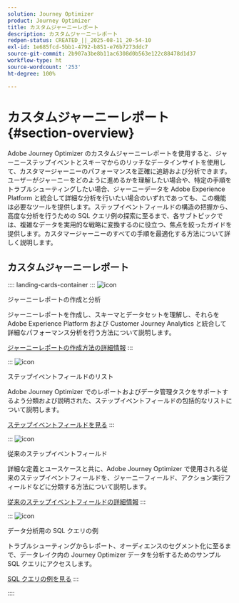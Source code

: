 ```yaml
---
solution: Journey Optimizer
product: Journey Optimizer
title: カスタムジャーニーレポート
description: カスタムジャーニーレポート
redpen-status: CREATED_||_2025-08-11_20-54-10
exl-id: 1e685fcd-5bb1-4792-b851-e76b7273ddc7
source-git-commit: 2b907a3be8b11ac6308d0b563e122c88478d1d37
workflow-type: ht
source-wordcount: '253'
ht-degree: 100%

---
```


# カスタムジャーニーレポート{#section-overview}

Adobe Journey Optimizer のカスタムジャーニーレポートを使用すると、ジャーニーステップイベントとスキーマからのリッチなデータインサイトを使用して、カスタマージャーニーのパフォーマンスを正確に追跡および分析できます。ユーザーがジャーニーをどのように進めるかを理解したい場合や、特定の手順をトラブルシューティングしたい場合、ジャーニーデータを Adobe Experience Platform と統合して詳細な分析を行いたい場合のいずれであっても、この機能は必要なツールを提供します。ステップイベントフィールドの構造の把握から、高度な分析を行うための SQL クエリ例の探索に至るまで、各サブトピックでは、複雑なデータを実用的な戦略に変換するのに役立つ、焦点を絞ったガイドを提供します。カスタマージャーニーのすべての手順を最適化する方法について詳しく説明します。

## カスタムジャーニーレポート

:::: landing-cards-container
:::
![icon](https://cdn.experienceleague.adobe.com/icons/chart-line.svg?lang=ja)

ジャーニーレポートの作成と分析

ジャーニーレポートを作成し、スキーマとデータセットを理解し、それらを Adobe Experience Platform および Customer Journey Analytics と統合して詳細なパフォーマンス分析を行う方法について説明します。

[ジャーニーレポートの作成方法の詳細情報](../using/reports/sharing-overview.md)
:::

:::
![icon](https://cdn.experienceleague.adobe.com/icons/list-check.svg?lang=ja)

ステップイベントフィールドのリスト

Adobe Journey Optimizer でのレポートおよびデータ管理タスクをサポートするよう分類および説明された、ステップイベントフィールドの包括的なリストについて説明します。

[ステップイベントフィールドを見る](../using/reports/sharing-field-list.md)
:::

:::
![icon](https://cdn.experienceleague.adobe.com/icons/book.svg?lang=ja)

従来のステップイベントフィールド

詳細な定義とユースケースと共に、Adobe Journey Optimizer で使用される従来のステップイベントフィールドを、ジャーニーフィールド、アクション実行フィールドなどに分類する方法について説明します。

[従来のステップイベントフィールドの詳細情報](legacy-step-event-fields-landing-page.md)
:::

:::
![icon](https://cdn.experienceleague.adobe.com/icons/code-branch.svg?lang=ja)

データ分析用の SQL クエリの例

トラブルシューティングからレポート、オーディエンスのセグメント化に至るまで、データレイク内の Journey Optimizer データを分析するためのサンプル SQL クエリにアクセスします。

[SQL クエリの例を見る](../using/reports/query-examples.md)
:::

::::
